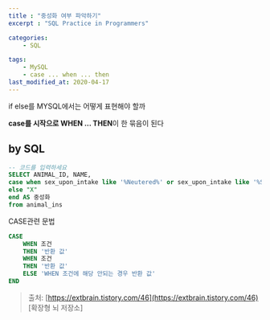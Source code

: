 ```yaml
---
title : "중성화 여부 파악하기"
excerpt : "SQL Practice in Programmers"

categories:
    - SQL

tags:
    - MySQL
    - case ... when ... then
last_modified_at: 2020-04-17
---
```


if else를 MYSQL에서는 어떻게 표현해야 할까

**case를 시작으로 WHEN ... THEN**이 한 묶음이 된다  

## by SQL

```sql
-- 코드를 입력하세요
SELECT ANIMAL_ID, NAME,
case when sex_upon_intake like '%Neutered%' or sex_upon_intake like '%Spayed%' then "O"
else "X" 
end AS 중성화
from animal_ins
```
CASE관련 문법 
 
```sql
CASE
	WHEN 조건
	THEN '반환 값'
	WHEN 조건
	THEN '반환 값'
	ELSE 'WHEN 조건에 해당 안되는 경우 반환 값'
END
```

> 출처: [https://extbrain.tistory.com/46](https://extbrain.tistory.com/46) [확장형 뇌 저장소] 